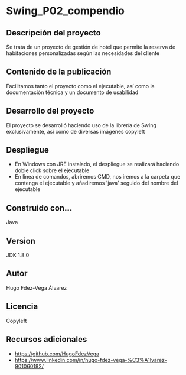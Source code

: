 # Swing_P02_compendio
## Descripción del proyecto
Se trata de un proyecto de gestión de hotel que permite la reserva de habitaciones personalizadas según las necesidades del cliente
## Contenido de la publicación
Facilitamos tanto el proyecto como el ejecutable, así como la documentación técnica y un documento de usabilidad
## Desarrollo del proyecto
El proyecto se desarrolló haciendo uso de la librería de Swing exclusivamente, así como de diversas imágenes copyleft
## Despliegue
- En Windows con JRE instalado, el despliegue se realizará haciendo doble click sobre el ejecutable
- En línea de comandos, abriremos CMD, nos iremos a la carpeta que contenga el ejecutable y añadiremos 'java' seguido del nombre del ejecutable
## Construido con...
Java
## Version
JDK 1.8.0
## Autor
Hugo Fdez-Vega Álvarez
## Licencia
Copyleft
## Recursos adicionales
- https://github.com/HugoFdezVega
- https://www.linkedin.com/in/hugo-fdez-vega-%C3%A1lvarez-901060182/
